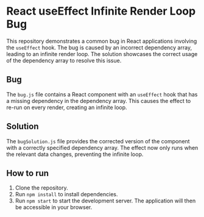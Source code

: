 # React useEffect Infinite Render Loop Bug

This repository demonstrates a common bug in React applications involving the `useEffect` hook.  The bug is caused by an incorrect dependency array, leading to an infinite render loop.  The solution showcases the correct usage of the dependency array to resolve this issue.

## Bug

The `bug.js` file contains a React component with an `useEffect` hook that has a missing dependency in the dependency array. This causes the effect to re-run on every render, creating an infinite loop.

## Solution

The `bugSolution.js` file provides the corrected version of the component with a correctly specified dependency array. The effect now only runs when the relevant data changes, preventing the infinite loop.

## How to run

1. Clone the repository.
2. Run `npm install` to install dependencies.
3. Run `npm start` to start the development server.  The application will then be accessible in your browser.